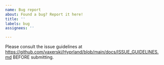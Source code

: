 ```yaml
---
name: Bug report
about: Found a bug? Report it here!
title: ''
labels: bug
assignees: ''

---
```

<!-- For Nix issues, ping @fufexan -->

Please consult the issue guidelines at
https://github.com/vaxerski/Hyprland/blob/main/docs/ISSUE_GUIDELINES.md
BEFORE submitting.
